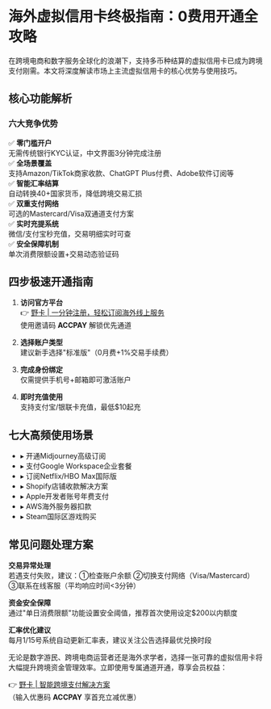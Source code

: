 # 海外虚拟信用卡终极指南：0费用开通全攻略

在跨境电商和数字服务全球化的浪潮下，支持多币种结算的虚拟信用卡已成为跨境支付刚需。本文将深度解读市场上主流虚拟信用卡的核心优势与使用技巧。

## 核心功能解析

### 六大竞争优势
✅ **零门槛开户**  
无需传统银行KYC认证，中文界面3分钟完成注册  
✅ **全场景覆盖**  
支持Amazon/TikTok商家收款、ChatGPT Plus付费、Adobe软件订阅等  
✅ **智能汇率结算**  
自动转换40+国家货币，降低跨境交易汇损  
✅ **双重支付网络**  
可选的Mastercard/Visa双通道支付方案  
✅ **实时充提系统**  
微信/支付宝秒充值，交易明细实时可查  
✅ **安全保障机制**  
单次消费限额设置+交易动态验证码

## 四步极速开通指南
1. **访问官方平台**  
👉 [野卡 | 一分钟注册，轻松订阅海外线上服务](https://bbtdd.com/yeka)  
使用邀请码 **ACCPAY** 解锁优先通道

2. **选择账户类型**  
建议新手选择"标准版"（0月费+1%交易手续费）

3. **完成身份绑定**  
仅需提供手机号+邮箱即可激活账户

4. **即时充值使用**  
支持支付宝/银联卡充值，最低$10起充

## 七大高频使用场景
- ▸ 开通Midjourney高级订阅
- ▸ 支付Google Workspace企业套餐
- ▸ 订阅Netflix/HBO Max国际版
- ▸ Shopify店铺收款解决方案
- ▸ Apple开发者账号年费支付
- ▸ AWS海外服务器扣款
- ▸ Steam国际区游戏购买

## 常见问题处理方案

**交易异常处理**  
若遇支付失败，建议：①检查账户余额 ②切换支付网络（Visa/Mastercard）③联系在线客服（平均响应时间<3分钟）

**资金安全保障**  
通过"单日消费限额"功能设置安全阈值，推荐首次使用设定$200以内额度

**汇率优化建议**  
每月1/15号系统自动更新汇率表，建议关注公告选择最优兑换时段

无论是数字游民、跨境电商运营者还是海外求学者，选择一张可靠的虚拟信用卡将大幅提升跨境资金管理效率。立即使用专属通道开通，尊享会员权益：

👉 [野卡 | 智能跨境支付解决方案](https://bbtdd.com/yeka)  
（输入优惠码 **ACCPAY** 享首充立减优惠）